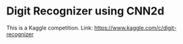 # Digit Recognizer using CNN2d

This is a Kaggle competition.
Link: https://www.kaggle.com/c/digit-recognizer
